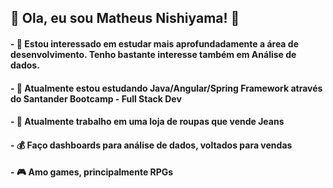 ## 👋 Ola, eu sou Matheus Nishiyama! 👋
#### - 👀 Estou interessado em estudar mais aprofundadamente a área de desenvolvimento. Tenho bastante interesse também em Análise de dados.
#### - 🌱 Atualmente estou estudando Java/Angular/Spring Framework através do Santander Bootcamp - Full Stack Dev
#### - 👖 Atualmente trabalho em uma loja de roupas que vende Jeans
#### - 💰 Faço dashboards para análise de dados, voltados para vendas
#### - 🎮 Amo games, principalmente RPGs
